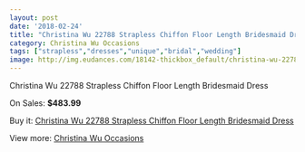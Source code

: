 ```yaml
---
layout: post
date: '2018-02-24'
title: "Christina Wu 22788 Strapless Chiffon Floor Length Bridesmaid Dress"
category: Christina Wu Occasions
tags: ["strapless","dresses","unique","bridal","wedding"]
image: http://img.eudances.com/18142-thickbox_default/christina-wu-22788-strapless-chiffon-floor-length-bridesmaid-dress.jpg
---
```

Christina Wu 22788 Strapless Chiffon Floor Length Bridesmaid Dress

On Sales: **$483.99**
<a href="https://www.eudances.com/en/christina-wu-occasions/5288-christina-wu-22788-strapless-chiffon-floor-length-bridesmaid-dress.html"><amp-img layout="responsive" width="600" height="600" src="//img.eudances.com/18142-thickbox_default/christina-wu-22788-strapless-chiffon-floor-length-bridesmaid-dress.jpg" alt="Christina Wu 22788 Strapless Chiffon Floor Length Bridesmaid Dress 0" /></a>
<a href="https://www.eudances.com/en/christina-wu-occasions/5288-christina-wu-22788-strapless-chiffon-floor-length-bridesmaid-dress.html"><amp-img layout="responsive" width="600" height="600" src="//img.eudances.com/18143-thickbox_default/christina-wu-22788-strapless-chiffon-floor-length-bridesmaid-dress.jpg" alt="Christina Wu 22788 Strapless Chiffon Floor Length Bridesmaid Dress 1" /></a>

Buy it: [Christina Wu 22788 Strapless Chiffon Floor Length Bridesmaid Dress](https://www.eudances.com/en/christina-wu-occasions/5288-christina-wu-22788-strapless-chiffon-floor-length-bridesmaid-dress.html "Christina Wu 22788 Strapless Chiffon Floor Length Bridesmaid Dress")

View more: [Christina Wu Occasions](https://www.eudances.com/en/59-christina-wu-occasions "Christina Wu Occasions")